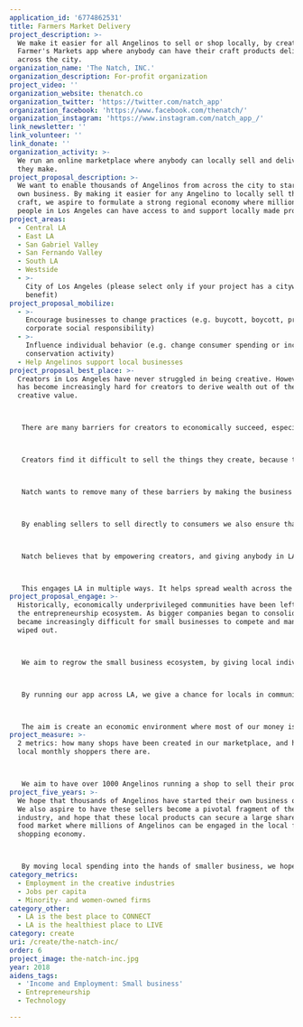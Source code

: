 ```yaml
---
application_id: '6774862531'
title: Farmers Market Delivery
project_description: >-
  We make it easier for all Angelinos to sell or shop locally, by creating a
  Farmer's Markets app where anybody can have their craft products delivered
  across the city.
organization_name: 'The Natch, INC.'
organization_description: For-profit organization
project_video: ''
organization_website: thenatch.co
organization_twitter: 'https://twitter.com/natch_app'
organization_facebook: 'https://www.facebook.com/thenatch/'
organization_instagram: 'https://www.instagram.com/natch_app_/'
link_newsletter: ''
link_volunteer: ''
link_donate: ''
organization_activity: >-
  We run an online marketplace where anybody can locally sell and deliver food
  they make.
project_proposal_description: >-
  We want to enable thousands of Angelinos from across the city to start their
  own business. By making it easier for any Angelino to locally sell their
  craft, we aspire to formulate a strong regional economy where millions of
  people in Los Angeles can have access to and support locally made products.
project_areas:
  - Central LA
  - East LA
  - San Gabriel Valley
  - San Fernando Valley
  - South LA
  - Westside
  - >-
    City of Los Angeles (please select only if your project has a citywide
    benefit)
project_proposal_mobilize:
  - >-
    Encourage businesses to change practices (e.g. buycott, boycott, promote
    corporate social responsibility)
  - >-
    Influence individual behavior (e.g. change consumer spending or increase
    conservation activity)
  - Help Angelinos support local businesses
project_proposal_best_place: >-
  Creators in Los Angeles have never struggled in being creative. However, it
  has become increasingly hard for creators to derive wealth out of their
  creative value.



   There are many barriers for creators to economically succeed, especially creators from underprivileged communities. These barriers include financial resources, experience, business resources, marketing apparatuses, connections, and the increasing challenge of oligopolies monopolizing every industry.



   Creators find it difficult to sell the things they create, because there are startup costs, and it takes infrastructure. Generally one needs to have a facility, which means high rents, and this does not favor well for small businesses or non high earners looking to economically move up. It is increasingly hard for these mom and pop shops to compete with big businesses as well.



   Natch wants to remove many of these barriers by making the business industry more accessible for creators. Supporting local businesses is currently hard for both shoppers and sellers. By creating our online marketplace we create a network of local businesses, where shoppers can more easily find and receive locally made products. So we make it easier for these creators to market their products. But we also make it easier and cheaper for them to deliver their products too. By handling the fulfillment and delivery, sellers do not need to rent out retail space, nor hire expensive drivers to transport their goods. They also do not need to worry about developing their own website and driving traffic. We simplify many of the difficulties behind creators starting their own business, and we make it cheaper.



   By enabling sellers to sell directly to consumers we also ensure that they receive the financial value from most of what they produce. By removing middle men when it comes to manufacturing, distribution, and retail, the creator can once again become an owner of what they produce.



   Natch believes that by empowering creators, and giving anybody in LA a chance to compete with bigger businesses, local spending will be channeled away from the hands of bigger corporations and directly into the hands of the people in the city.



   This engages LA in multiple ways. It helps spread wealth across the city. It helps empower diverse communities of creators to play a part in the everyday lives of all Angelinos. And it gives access to people around Los Angeles to the different things creators produce. We aim to improve the quality of life for Angelinos by giving them the opportunity to connect directly with other Angelinos through the food they create.
project_proposal_engage: >-
  Historically, economically underprivileged communities have been left out of
  the entrepreneurship ecosystem. As bigger companies began to consolidate, it
  became increasingly difficult for small businesses to compete and many were
  wiped out.



   We aim to regrow the small business ecosystem, by giving local individuals a mechanism to compete. We are giving individuals a way to sell the products they make, and we are making it easier and cheaper for them to sell and deliver those products. In this new internet age, this will make small businesses competitive once again.



   By running our app across LA, we give a chance for locals in communities of all economic backgrounds to engage in the entrepreneurship movement. So far not a lot of tech has emerged that has created economic opportunities for diverse communities. With Natch, starting your own business will be more accessible, and these business will get more visibility as opposed to traditional brick and mortars which are limited by geographic barriers. Also by delivering these products, we give access to Angelinos from across the city to a diverse range of healthy and locally made goods.



   The aim is create an economic environment where most of our money is spent locally and goes directly to the creators. By diverting our spending from big to small businesses, we might be able to have an impact on income inequality.
project_measure: >-
  2 metrics: how many shops have been created in our marketplace, and how many
  local monthly shoppers there are.



   We aim to have over 1000 Angelinos running a shop to sell their products on our app within 2 years. We also aim to have 50,000 local shoppers within that time.
project_five_years: >-
  We hope that thousands of Angelinos have started their own business on Natch.
  We also aspire to have these sellers become a pivotal fragment of the food
  industry, and hope that these local products can secure a large share of the
  food market where millions of Angelinos can be engaged in the local food
  shopping economy.



   By moving local spending into the hands of smaller business, we hope that can make an impact on local wealth inequality.
category_metrics:
  - Employment in the creative industries
  - Jobs per capita
  - Minority- and women-owned firms
category_other:
  - LA is the best place to CONNECT
  - LA is the healthiest place to LIVE
category: create
uri: /create/the-natch-inc/
order: 6
project_image: the-natch-inc.jpg
year: 2018
aidens_tags:
  - 'Income and Employment: Small business'
  - Entrepreneurship
  - Technology

---
```

